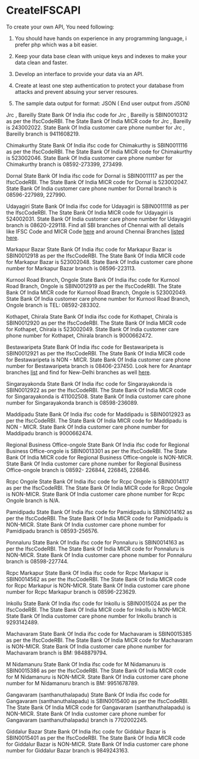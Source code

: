 CreateIFSCAPI
============
To create your own API, You need following:

1. You should have hands on experience in any programming language, i prefer php which was a bit easier.

2. Keep your data base clean with unique keys and indexes to make your data clean and faster.

3. Develop an interface to provide your data via an API.

4. Create at least one step authentication to protect your database from attacks and prevent absuing your server resoures.

5. The sample data output for format: JSON ( End user output from JSON)

Jrc , Bareilly
State Bank Of India ifsc code for Jrc , Bareilly is SBIN0010312 as per the IfscCodeRBI. The State Bank Of India MICR code for Jrc , Bareilly is 243002022. State Bank Of India customer care phone number for Jrc , Bareilly branch is 9411608219.

Chimakurthy
State Bank Of India ifsc code for Chimakurthy is SBIN0011116 as per the IfscCodeRBI. The State Bank Of India MICR code for Chimakurthy is 523002046. State Bank Of India customer care phone number for Chimakurthy branch is 08592-273399, 273499.

Dornal
State Bank Of India ifsc code for Dornal is SBIN0011117 as per the IfscCodeRBI. The State Bank Of India MICR code for Dornal is 523002047. State Bank Of India customer care phone number for Dornal branch is 08596-227989, 227990.

Udayagiri
State Bank Of India ifsc code for Udayagiri is SBIN0011118 as per the IfscCodeRBI. The State Bank Of India MICR code for Udayagiri is 524002031. State Bank Of India customer care phone number for Udayagiri branch is 08620-229118. Find all SBI branches of Chennai with all details like IFSC Code and MICR Code <a href="http://ifsccodesbi.designshuffle.com/blog/sbi-chennai-ifsc-codes">here</a> and around Chennai Branches <a href="http://sbiifsccodes.parsiblog.com/Posts/2/SBI+IFSC+Codes+Chennai+Next+Page/">listed here</a>.


Markapur Bazar
State Bank Of India ifsc code for Markapur Bazar is SBIN0012918 as per the IfscCodeRBI. The State Bank Of India MICR code for Markapur Bazar is 523002048. State Bank Of India customer care phone number for Markapur Bazar branch is 08596-223113.

Kurnool Road Branch, Ongole
State Bank Of India ifsc code for Kurnool Road Branch, Ongole is SBIN0012919 as per the IfscCodeRBI. The State Bank Of India MICR code for Kurnool Road Branch, Ongole is 523002049. State Bank Of India customer care phone number for Kurnool Road Branch, Ongole branch is TEL: 08592-283302.

Kothapet, Chirala
State Bank Of India ifsc code for Kothapet, Chirala is SBIN0012920 as per the IfscCodeRBI. The State Bank Of India MICR code for Kothapet, Chirala is 523002049. State Bank Of India customer care phone number for Kothapet, Chirala branch is 9000662472.

Bestawaripeta
State Bank Of India ifsc code for Bestawaripeta is SBIN0012921 as per the IfscCodeRBI. The State Bank Of India MICR code for Bestawaripeta is NON - MICR. State Bank Of India customer care phone number for Bestawaripeta branch is 08406-237450. Look here for Anantapr branches <a href="http://sbibankinfo.page.tl/SBI-Anantapur-Ifsc-Codes.htm">list</a> and find for New-Delhi branches as well <a href="http://ifsccodessbi.weebly.com/blog/view-sbi-ifsc-codes-for-delhi-branches">here</a>.

Singarayakonda
State Bank Of India ifsc code for Singarayakonda is SBIN0012922 as per the IfscCodeRBI. The State Bank Of India MICR code for Singarayakonda is 411002508. State Bank Of India customer care phone number for Singarayakonda branch is 08598-236089.

Maddipadu
State Bank Of India ifsc code for Maddipadu is SBIN0012923 as per the IfscCodeRBI. The State Bank Of India MICR code for Maddipadu is NON - MICR. State Bank Of India customer care phone number for Maddipadu branch is 9000662474.

Regional Business Office-ongole
State Bank Of India ifsc code for Regional Business Office-ongole is SBIN0013301 as per the IfscCodeRBI. The State Bank Of India MICR code for Regional Business Office-ongole is NON-MICR. State Bank Of India customer care phone number for Regional Business Office-ongole branch is 08592- 226844, 226845, 226846.

Rcpc Ongole
State Bank Of India ifsc code for Rcpc Ongole is SBIN0014117 as per the IfscCodeRBI. The State Bank Of India MICR code for Rcpc Ongole is NON-MICR. State Bank Of India customer care phone number for Rcpc Ongole branch is N/A.

Pamidipadu
State Bank Of India ifsc code for Pamidipadu is SBIN0014162 as per the IfscCodeRBI. The State Bank Of India MICR code for Pamidipadu is NON-MICR. State Bank Of India customer care phone number for Pamidipadu branch is 08593-256576.

Ponnaluru
State Bank Of India ifsc code for Ponnaluru is SBIN0014163 as per the IfscCodeRBI. The State Bank Of India MICR code for Ponnaluru is NON-MICR. State Bank Of India customer care phone number for Ponnaluru branch is 08598-227744.

Rcpc Markapur
State Bank Of India ifsc code for Rcpc Markapur is SBIN0014562 as per the IfscCodeRBI. The State Bank Of India MICR code for Rcpc Markapur is NON-MICR. State Bank Of India customer care phone number for Rcpc Markapur branch is 08596-223629.

Inkollu
State Bank Of India ifsc code for Inkollu is SBIN0015024 as per the IfscCodeRBI. The State Bank Of India MICR code for Inkollu is NON-MICR. State Bank Of India customer care phone number for Inkollu branch is 9293142489.

Machavaram
State Bank Of India ifsc code for Machavaram is SBIN0015385 as per the IfscCodeRBI. The State Bank Of India MICR code for Machavaram is NON-MICR. State Bank Of India customer care phone number for Machavaram branch is BM: 9848879794.

M Nidamanuru
State Bank Of India ifsc code for M Nidamanuru is SBIN0015386 as per the IfscCodeRBI. The State Bank Of India MICR code for M Nidamanuru is NON-MICR. State Bank Of India customer care phone number for M Nidamanuru branch is BM: 9951678789.

Gangavaram (santhanuthalapadu)
State Bank Of India ifsc code for Gangavaram (santhanuthalapadu) is SBIN0015400 as per the IfscCodeRBI. The State Bank Of India MICR code for Gangavaram (santhanuthalapadu) is NON-MICR. State Bank Of India customer care phone number for Gangavaram (santhanuthalapadu) branch is 7702002245.

Giddalur Bazar
State Bank Of India ifsc code for Giddalur Bazar is SBIN0015401 as per the IfscCodeRBI. The State Bank Of India MICR code for Giddalur Bazar is NON-MICR. State Bank Of India customer care phone number for Giddalur Bazar branch is 9849243163.
